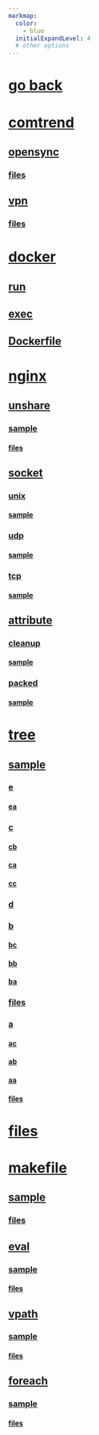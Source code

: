 ```yaml
---
markmap:
  color:
    - blue
  initialExpandLevel: 4
  # other options
---
```


# [go back](../index.html)
# [comtrend](comtrend/index.html)
## [opensync](comtrend/opensync/index.html)
### [files](comtrend/opensync/files/index.html)
## [vpn](comtrend/vpn/index.html)
### [files](comtrend/vpn/files/index.html)
# [docker](docker/index.html)
## [run](docker/run/index.html)
## [exec](docker/exec/index.html)
## [Dockerfile](docker/Dockerfile/index.html)
# [nginx](nginx/index.html)
## [unshare](nginx/unshare/index.html)
### [sample](nginx/unshare/sample/index.html)
#### [files](nginx/unshare/sample/files/index.html)
## [socket](c/socket/index.html)
### [unix](c/socket/unix/index.html)
#### [sample](c/socket/unix/sample/index.html)
### [udp](c/socket/udp/index.html)
#### [sample](c/socket/udp/sample/index.html)
### [tcp](c/socket/tcp/index.html)
#### [sample](c/socket/tcp/sample/index.html)
## [attribute](c/attribute/index.html)
### [cleanup](c/attribute/cleanup/index.html)
#### [sample](c/attribute/cleanup/sample/index.html)
### [packed](c/attribute/packed/index.html)
#### [sample](c/attribute/packed/sample/index.html)
# [tree](tree/index.html)
## [sample](tree/sample/index.html)
### [e](tree/sample/e/index.html)
#### [ea](tree/sample/e/ea/index.html)
### [c](tree/sample/c/index.html)
#### [cb](tree/sample/c/cb/index.html)
#### [ca](tree/sample/c/ca/index.html)
#### [cc](tree/sample/c/cc/index.html)
### [d](tree/sample/d/index.html)
### [b](tree/sample/b/index.html)
#### [bc](tree/sample/b/bc/index.html)
#### [bb](tree/sample/b/bb/index.html)
#### [ba](tree/sample/b/ba/index.html)
### [files](tree/sample/files/index.html)
### [a](tree/sample/a/index.html)
#### [ac](tree/sample/a/ac/index.html)
#### [ab](tree/sample/a/ab/index.html)
#### [aa](tree/sample/a/aa/index.html)
#### [files](tree/sample/a/files/index.html)
# [files](files/index.html)
# [makefile](makefile/index.html)
## [sample](makefile/sample/index.html)
### [files](makefile/sample/files/index.html)
## [eval](makefile/eval/index.html)
### [sample](makefile/eval/sample/index.html)
#### [files](makefile/eval/sample/files/index.html)
## [vpath](makefile/vpath/index.html)
### [sample](makefile/vpath/sample/index.html)
#### [files](makefile/vpath/sample/files/index.html)
## [foreach](makefile/foreach/index.html)
### [sample](makefile/foreach/sample/index.html)
#### [files](makefile/foreach/sample/files/index.html)
